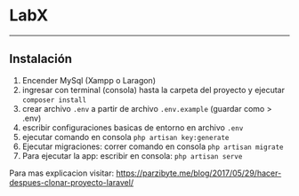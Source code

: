 # LabX
---
## Instalación

1. Encender MySql (Xampp o Laragon)
2. ingresar con terminal (consola) hasta la carpeta del proyecto y ejecutar `composer install`
3. crear archivo `.env` a partir de archivo `.env.example` (guardar como > .env)
4. escribir configuraciones basicas de entorno en archivo `.env`
5. ejecutar comando en consola `php artisan key:generate`
3. Ejecutar migraciones: correr comando en consola `php artisan migrate`
4. Para ejecutar la app: escribir en consola: `php artisan serve`

Para mas explicacion visitar: https://parzibyte.me/blog/2017/05/29/hacer-despues-clonar-proyecto-laravel/
